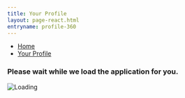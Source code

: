 ```yaml
---
title: Your Profile
layout: page-react.html
entryname: profile-360
---
```

<div id="main">
  <nav aria-label="Breadcrumb" aria-live="polite" class="va-nav-breadcrumbs" id="va-breadcrumbs">
    <ul class="row va-nav-breadcrumbs-list columns" id="va-breadcrumbs-list">
      <li><a href="/" onClick="recordEvent({ event: 'nav-breadcrumb', 'nav-breadcrumb-section': 'home' });">Home</a></li>
      <li><a aria-current="page" href="/profile/">Your Profile</a></li>
    </ul>
  </nav>

  <div class="section">
    <div id="react-root">
      <div class="loading-message">
        <h3>Please wait while we load the application for you.</h3>
        <img src="/img/preloader-primary-darkest.gif" alt="Loading">
      </div>
    </div>
  </div>
  <!-- Profile Beta End -->
</div>
